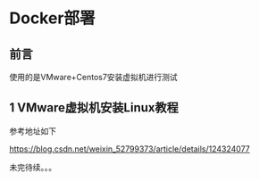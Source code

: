 # Docker部署

## 前言
使用的是VMware+Centos7安装虚拟机进行测试

## 1 VMware虚拟机安装Linux教程

参考地址如下

https://blog.csdn.net/weixin_52799373/article/details/124324077



未完待续。。。
